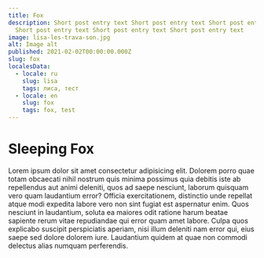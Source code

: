 ```yaml
---
title: Fox
description: Short post entry text Short post entry text Short post entry text
  Short post entry text Short post entry text Short post entry text
image: lisa-les-trava-son.jpg
alt: Image alt
published: 2021-02-02T00:00:00.000Z
slug: fox
localesData:
  - locale: ru
    slug: lisa
    tags: лиса, тест
  - locale: en
    slug: fox
    tags: fox, test
---
```


# Sleeping Fox
Lorem ipsum dolor sit amet consectetur adipisicing elit. Dolorem porro quae totam obcaecati nihil nostrum quis minima possimus quia debitis iste ab repellendus aut animi deleniti, quos ad saepe nesciunt, laborum quisquam vero quam laudantium error? Officia exercitationem, distinctio unde repellat atque modi expedita labore vero non sint fugiat est
<v-img src="snegir-vetki-sneg.jpg" alt="Snegir"></v-img>
aspernatur enim. Quos nesciunt in laudantium, soluta ea maiores odit ratione harum beatae sapiente rerum vitae repudiandae qui error quam amet labore. Culpa quos explicabo suscipit perspiciatis aperiam, nisi illum deleniti nam error qui, eius saepe sed dolore dolorem iure. Laudantium quidem at quae non commodi delectus alias numquam perferendis.